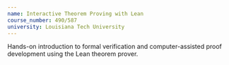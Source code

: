 ```yaml
---
name: Interactive Theorem Proving with Lean
course_number: 490/587
university: Louisiana Tech University
---
```


Hands-on introduction to formal verification and computer-assisted proof development using the Lean theorem prover.